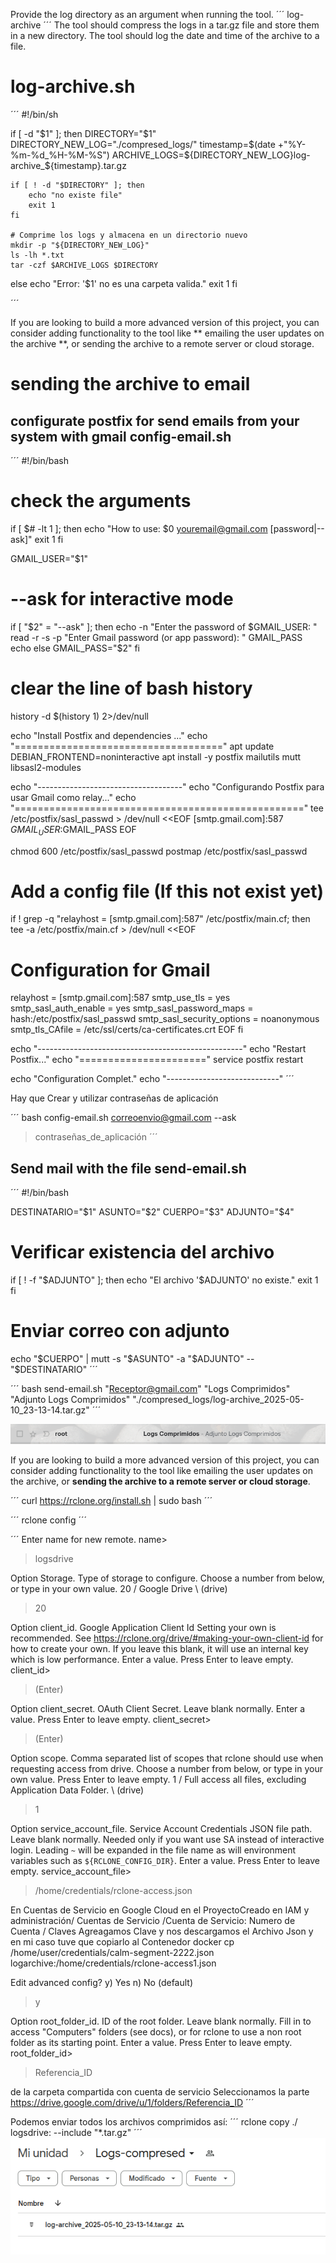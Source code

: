 Provide the log directory as an argument when running the tool.
´´´ log-archive <log-directory> ´´´
The tool should compress the logs in a tar.gz file and store them in a new directory.
The tool should log the date and time of the archive to a file.


# log-archive.sh
´´´
#!/bin/sh

if [ -d "$1" ]; then
    DIRECTORY="$1"
    DIRECTORY_NEW_LOG="./compresed_logs/"
    timestamp=$(date +"%Y-%m-%d_%H-%M-%S")
    ARCHIVE_LOGS=${DIRECTORY_NEW_LOG}log-archive_${timestamp}.tar.gz

    if [ ! -d "$DIRECTORY" ]; then
        echo "no existe file"
        exit 1
    fi

    # Comprime los logs y almacena en un directorio nuevo
    mkdir -p "${DIRECTORY_NEW_LOG}"
    ls -lh *.txt
    tar -czf $ARCHIVE_LOGS $DIRECTORY
else
    echo "Error: '$1' no es una carpeta valida."
    exit 1
fi

´´´

If you are looking to build a more advanced version of this project, you can consider adding functionality to the tool like ** emailing the user updates on the archive **, or sending the archive to a remote server or cloud storage.


# sending the archive to email  
## configurate postfix for send emails from your system with gmail **config-email.sh**
´´´
#!/bin/bash

# check the arguments
if [ $# -lt 1 ]; then
  echo "How to use: $0 <youremail@gmail.com> [password|--ask]"
  exit 1
fi

GMAIL_USER="$1"

# --ask for interactive mode
if [ "$2" = "--ask" ]; then
  echo -n "Enter the password of $GMAIL_USER: "
  read -r -s -p "Enter Gmail password (or app password): " GMAIL_PASS
  echo
else
  GMAIL_PASS="$2"
fi

# clear the line of bash history
history -d $(history 1) 2>/dev/null

echo "Install Postfix and dependencies ..."
echo "===================================="
apt update
DEBIAN_FRONTEND=noninteractive apt install -y postfix mailutils mutt libsasl2-modules

echo "------------------------------------"
echo "Configurando Postfix para usar Gmail como relay..."
echo "=================================================="
tee /etc/postfix/sasl_passwd > /dev/null <<EOF
[smtp.gmail.com]:587 $GMAIL_USER:$GMAIL_PASS
EOF

chmod 600 /etc/postfix/sasl_passwd
postmap /etc/postfix/sasl_passwd

# Add a config file (If this not exist yet)
if ! grep -q "relayhost = \[smtp.gmail.com\]:587" /etc/postfix/main.cf; then
  tee -a /etc/postfix/main.cf > /dev/null <<EOF

# Configuration for Gmail
relayhost = [smtp.gmail.com]:587
smtp_use_tls = yes
smtp_sasl_auth_enable = yes
smtp_sasl_password_maps = hash:/etc/postfix/sasl_passwd
smtp_sasl_security_options = noanonymous
smtp_tls_CAfile = /etc/ssl/certs/ca-certificates.crt
EOF
fi

echo "---------------------------------------------------"
echo "Restart Postfix..."
echo "======================"
service postfix restart

echo "Configuration Complet."
echo "----------------------------"
´´´


Hay que Crear y utilizar contraseñas de aplicación

´´´
bash config-email.sh correoenvio@gmail.com --ask
> contraseñas_de_aplicación
´´´


## Send mail with the file **send-email.sh**

´´´
#!/bin/bash

DESTINATARIO="$1"
ASUNTO="$2"
CUERPO="$3"
ADJUNTO="$4"

# Verificar existencia del archivo
if [ ! -f "$ADJUNTO" ]; then
    echo "El archivo '$ADJUNTO' no existe."
    exit 1
fi

# Enviar correo con adjunto
echo "$CUERPO" | mutt -s "$ASUNTO" -a "$ADJUNTO" -- "$DESTINATARIO"
´´´

´´´
bash send-email.sh "Receptor@gmail.com" "Logs Comprimidos" "Adjunto Logs Comprimidos" "./compresed_logs/log-archive_2025-05-10_23-13-14.tar.gz"
´´´

![Comprobación de recepción de email](/imgs/email.png)


If you are looking to build a more advanced version of this project, you can consider adding functionality to the tool like emailing the user updates on the archive, or **sending the archive to a remote server or cloud storage**.


´´´
curl https://rclone.org/install.sh | sudo bash
´´´

´´´
rclone config
´´´

´´´
Enter name for new remote.
name> 
> logsdrive

Option Storage.
Type of storage to configure.
Choose a number from below, or type in your own value.
20 / Google Drive
   \ (drive)

> 20

Option client_id.
Google Application Client Id
Setting your own is recommended.
See https://rclone.org/drive/#making-your-own-client-id for how to create your own.
If you leave this blank, it will use an internal key which is low performance.
Enter a value. Press Enter to leave empty.
client_id> 
> (Enter)


Option client_secret.
OAuth Client Secret.
Leave blank normally.
Enter a value. Press Enter to leave empty.
client_secret>
> (Enter)

Option scope.
Comma separated list of scopes that rclone should use when requesting access from drive.
Choose a number from below, or type in your own value.
Press Enter to leave empty.
 1 / Full access all files, excluding Application Data Folder.
   \ (drive)
> 1

Option service_account_file.
Service Account Credentials JSON file path.
Leave blank normally.
Needed only if you want use SA instead of interactive login.
Leading `~` will be expanded in the file name as will environment variables such as `${RCLONE_CONFIG_DIR}`.
Enter a value. Press Enter to leave empty.
service_account_file> 
> /home/credentials/rclone-access.json

En Cuentas de Servicio en Google Cloud en el ProyectoCreado en IAM y administración/ Cuentas de Servicio /Cuenta de Servicio: Numero de Cuenta / Claves
Agreagamos Clave y nos descargamos el Archivo Json y en mi caso tuve que copiarlo al Contenedor
docker cp /home/user/credentials/calm-segment-2222.json logarchive:/home/credentials/rclone-access1.json



Edit advanced config?
y) Yes
n) No (default)
> y

Option root_folder_id.
ID of the root folder.
Leave blank normally.
Fill in to access "Computers" folders (see docs), or for rclone to use
a non root folder as its starting point.
Enter a value. Press Enter to leave empty.
root_folder_id> 
> Referencia_ID

de la carpeta compartida con cuenta de servicio
Seleccionamos la parte https://drive.google.com/drive/u/1/folders/Referencia_ID
´´´

Podemos enviar todos los archivos comprimidos así:
´´´
rclone copy ./ logsdrive: --include "*.tar.gz"
´´´
![Comprobación de respaldo de archivos de logs](/imgs/GDrive.png)

